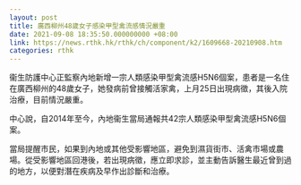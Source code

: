 ```yaml
---
layout: post
title: 廣西柳州48歲女子感染甲型禽流感情況嚴重
date: 2021-09-08 18:35:50.000000000 +08:00
link: https://news.rthk.hk/rthk/ch/component/k2/1609668-20210908.htm
categories: rthk
---
```


衞生防護中心正監察內地新增一宗人類感染甲型禽流感H5N6個案，患者是一名住在廣西柳州的48歲女子，她發病前曾接觸活家禽，上月25日出現病徵，其後入院治療，目前情況嚴重。

中心說，自2014年至今，內地衞生當局通報共42宗人類感染甲型禽流感H5N6個案。

當局提醒市民，如果到內地或其他受影響地區，避免到濕貨街市、活禽市場或農場。從受影響地區回港後，若出現病徵，應立即求診，並主動告訴醫生最近曾到過的地方，以便對潛在疾病及早作出診斷和治療。
